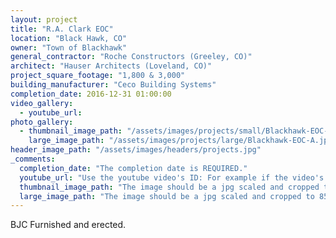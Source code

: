 ```yaml
---
layout: project
title: "R.A. Clark EOC"
location: "Black Hawk, CO"
owner: "Town of Blackhawk"
general_contractor: "Roche Constructors (Greeley, CO)"
architect: "Hauser Architects (Loveland, CO)"
project_square_footage: "1,800 & 3,000"
building_manufacturer: "Ceco Building Systems"
completion_date: 2016-12-31 01:00:00
video_gallery:
  - youtube_url: 
photo_gallery:
  - thumbnail_image_path: "/assets/images/projects/small/Blackhawk-EOC-A.jpg"
    large_image_path: "/assets/images/projects/large/Blackhawk-EOC-A.jpg"
header_image_path: "/assets/images/headers/projects.jpg"
_comments:
  completion_date: "The completion date is REQUIRED."
  youtube_url: "Use the youtube video's ID: For example if the video's URL is https://www.youtube.com/watch?v=p1H0gAVpsD4 the ID is 'p1H0gAVpsD4'."
  thumbnail_image_path: "The image should be a jpg scaled and cropped to 320px wide by 230px tall."
  large_image_path: "The image should be a jpg scaled and cropped to 850px wide by 600px tall."
---
```

BJC Furnished and erected.

